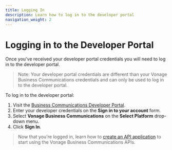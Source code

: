 ```yaml
---
title: Logging In
description: Learn how to log in to the developer portal
navigation_weight: 2
---
```


#  Logging in to the Developer Portal

Once you've received your developer portal credentials you will need to log in to the developer portal.

> Note: Your developer portal credentials are different than your Vonage Business Communications credentials and can only be used to log in to the developer portal.

To log in to the developer portal:

1. Visit the [Business Communications Developer Portal](https://apimanager.uc.vonage.com).
2. Enter your developer credentials on the **Sign in to your account** form.
3. Select **Vonage Business Communications** on the **Select Platform** drop-down menu.
4. Click **Sign In**.

> Now that you're logged in, learn how to [create an API application](/getting-started/create-an-application) to start using the Vonage Business Communications APIs.

